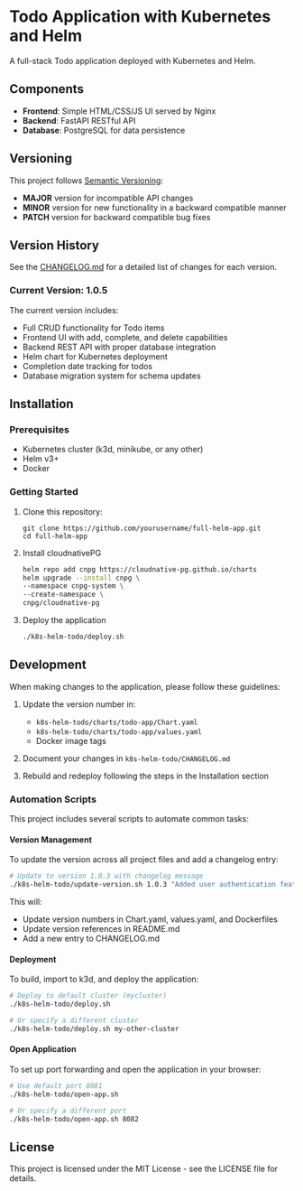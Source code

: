 # Todo Application with Kubernetes and Helm

A full-stack Todo application deployed with Kubernetes and Helm.

## Components

- **Frontend**: Simple HTML/CSS/JS UI served by Nginx
- **Backend**: FastAPI RESTful API
- **Database**: PostgreSQL for data persistence

## Versioning

This project follows [Semantic Versioning](https://semver.org/):

- **MAJOR** version for incompatible API changes
- **MINOR** version for new functionality in a backward compatible manner
- **PATCH** version for backward compatible bug fixes

## Version History

See the [CHANGELOG.md](k8s-helm-todo/CHANGELOG.md) for a detailed list of changes for each version.

### Current Version: 1.0.5

The current version includes:
- Full CRUD functionality for Todo items
- Frontend UI with add, complete, and delete capabilities
- Backend REST API with proper database integration
- Helm chart for Kubernetes deployment
- Completion date tracking for todos
- Database migration system for schema updates

## Installation

### Prerequisites

- Kubernetes cluster (k3d, minikube, or any other)
- Helm v3+
- Docker

### Getting Started

1. Clone this repository:
   ```
   git clone https://github.com/yourusername/full-helm-app.git
   cd full-helm-app
   ```

2. Install cloudnativePG

   ```bash
   helm repo add cnpg https://cloudnative-pg.github.io/charts
   helm upgrade --install cnpg \
   --namespace cnpg-system \
   --create-namespace \
   cnpg/cloudnative-pg
   ```

3. Deploy the application

   ```bash
   ./k8s-helm-todo/deploy.sh
   ```



## Development

When making changes to the application, please follow these guidelines:

1. Update the version number in:
   - `k8s-helm-todo/charts/todo-app/Chart.yaml`
   - `k8s-helm-todo/charts/todo-app/values.yaml`
   - Docker image tags

2. Document your changes in `k8s-helm-todo/CHANGELOG.md`

3. Rebuild and redeploy following the steps in the Installation section

### Automation Scripts

This project includes several scripts to automate common tasks:

#### Version Management

To update the version across all project files and add a changelog entry:

```bash
# Update to version 1.0.3 with changelog message
./k8s-helm-todo/update-version.sh 1.0.3 "Added user authentication feature"
```

This will:
- Update version numbers in Chart.yaml, values.yaml, and Dockerfiles
- Update version references in README.md
- Add a new entry to CHANGELOG.md

#### Deployment

To build, import to k3d, and deploy the application:

```bash
# Deploy to default cluster (mycluster)
./k8s-helm-todo/deploy.sh

# Or specify a different cluster
./k8s-helm-todo/deploy.sh my-other-cluster
```

#### Open Application

To set up port forwarding and open the application in your browser:

```bash
# Use default port 8081
./k8s-helm-todo/open-app.sh

# Or specify a different port
./k8s-helm-todo/open-app.sh 8082
```

## License

This project is licensed under the MIT License - see the LICENSE file for details.
